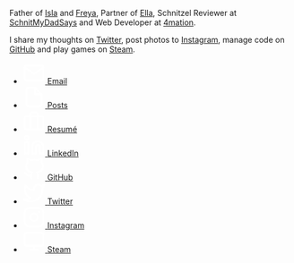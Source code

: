 Father of [Isla](https://murty.io/isla) and [Freya](https://murty.io/freya), Partner of [Ella](http://ellacondon.com/),
Schnitzel Reviewer at [SchnitMyDadSays](http://schnitmydadsays.com/) and
Web Developer at [4mation](http://4mation.com.au).

I share my thoughts on [Twitter](https://twitter.com/brendanmurty), post photos to [Instagram](https://instagram.com/brendan.murty), manage code on [GitHub](https://github.com/brendanmurty) and play games on [Steam](http://steamcommunity.com/id/brendanmurty).

<ul class="listing social">
    <li>
      <a href="mailto:b@murty.io" title="Send me an email at b@murty.io">
        <svg xmlns="http://www.w3.org/2000/svg" width="40" height="40" viewBox="0 0 24 24" fill="none" stroke="#fff" stroke-width="2" stroke-linecap="round" stroke-linejoin="round">
          <path d="M4 4h16c1.1 0 2 .9 2 2v12c0 1.1-.9 2-2 2H4c-1.1 0-2-.9-2-2V6c0-1.1.9-2 2-2z"/>
          <polyline points="22,6 12,13 2,6"/>
        </svg>
        <span>Email</span>
      </a>
    </li>
    <li>
      <a href="/brendan/posts" title="View my Posts">
        <svg xmlns="http://www.w3.org/2000/svg" width="40" height="40" viewBox="0 0 24 24" fill="none" stroke="#fff" stroke-width="2" stroke-linecap="round" stroke-linejoin="round">
          <path d="M13 2H6a2 2 0 0 0-2 2v16a2 2 0 0 0 2 2h12a2 2 0 0 0 2-2V9z"/>
          <polyline points="13 2 13 9 20 9"/>
        </svg>
        <span>Posts</span>
      </a>
    </li>
    <li>
      <a href="/brendan/resume" title="View my Resumé">
        <svg xmlns="http://www.w3.org/2000/svg" width="40" height="40" viewBox="0 0 24 24" fill="none" stroke="#fff" stroke-width="2" stroke-linecap="round" stroke-linejoin="round">
          <rect x="2" y="7" width="20" height="14" rx="2" ry="2"/>
          <path d="M16 21V5a2 2 0 0 0-2-2h-4a2 2 0 0 0-2 2v16"/>
        </svg>
        <span>Resumé</span>
      </a>
    </li>
    <li>
      <a href="https://www.linkedin.com/in/brendanmurty/" title="View my LinkedIn profile">
        <svg xmlns="http://www.w3.org/2000/svg" width="40" height="40" viewBox="0 0 24 24" fill="none" stroke="#fff" stroke-width="2" stroke-linecap="round" stroke-linejoin="round" class="feather feather-linkedin">
          <path d="M16 8a6 6 0 0 1 6 6v7h-4v-7a2 2 0 0 0-2-2 2 2 0 0 0-2 2v7h-4v-7a6 6 0 0 1 6-6z"></path>
          <rect x="2" y="9" width="4" height="12"></rect>
          <circle cx="4" cy="4" r="2"></circle>
        </svg>
        <span>LinkedIn</span>
      </a>
    </li>
    <li>
      <a href="https://github.com/brendanmurty" title="View my code on GitHub">
        <svg xmlns="http://www.w3.org/2000/svg" width="40" height="40" viewBox="0 0 24 24">
          <path d="M9 19c-5 1.5-5-2.5-7-3m14 6v-3.87a3.37 3.37 0 0 0-.94-2.61c3.14-.35 6.44-1.54 6.44-7A5.44 5.44 0 0 0 20 4.77 5.07 5.07 0 0 0 19.91 1S18.73.65 16 2.48a13.38 13.38 0 0 0-7 0C6.27.65 5.09 1 5.09 1A5.07 5.07 0 0 0 5 4.77a5.44 5.44 0 0 0-1.5 3.78c0 5.42 3.3 6.61 6.44 7A3.37 3.37 0 0 0 9 18.13V22" fill="none" stroke="#fff" stroke-linecap="round" stroke-linejoin="round" stroke-width="2"/>
        </svg>
        <span>GitHub</span>
      </a>
    </li>
    <li>
      <a href="https://twitter.com/brendanmurty" title="View my Twitter profile">
        <svg xmlns="http://www.w3.org/2000/svg" width="40" height="40" viewBox="0 0 24 24">
          <path d="M23 3a10.9 10.9 0 0 1-3.14 1.53 4.48 4.48 0 0 0-7.86 3v1A10.66 10.66 0 0 1 3 4s-4 9 5 13a11.64 11.64 0 0 1-7 2c9 5 20 0 20-11.5a4.5 4.5 0 0 0-.08-.83A7.72 7.72 0 0 0 23 3z" fill="none" stroke="#fff" stroke-linecap="round" stroke-linejoin="round" stroke-width="2"/>
        </svg>
        <span>Twitter</span>
      </a>
    </li>
    <li>
      <a href="https://instagram.com/brendan.murty" title="View my Instagram posts">
        <svg xmlns="http://www.w3.org/2000/svg" width="40" height="40" viewBox="0 0 24 24" fill="none" stroke="#fff" stroke-width="2" stroke-linecap="round" stroke-linejoin="round">
          <rect x="2" y="2" width="20" height="20" rx="5" ry="5"/>
          <path d="M16 11.37A4 4 0 1 1 12.63 8 4 4 0 0 1 16 11.37z"/>
          <line x1="17.5" y1="6.5" x2="17.5" y2="6.5"/>
        </svg>
        <span>Instagram</span>
      </a>
    </li>
    <li>
      <a href="http://steamcommunity.com/id/brendanmurty" title="Join me in a game on Steam">
        <svg xmlns="http://www.w3.org/2000/svg" width="40" height="40" viewBox="0 0 24 24" fill="none" stroke="#fff" stroke-width="2" stroke-linecap="round" stroke-linejoin="round">
          <rect x="2" y="3" width="20" height="14" rx="2" ry="2"/>
          <line x1="8" y1="21" x2="16" y2="21"/>
          <line x1="12" y1="17" x2="12" y2="21"/>
        </svg>
        <span>Steam</span>
      </a>
    </li>
  </ul>
